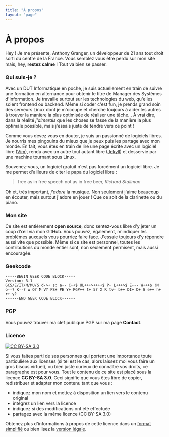 ```yaml
---
title: "À propos"
layout: "page"
---
```


# À propos

Hey ! Je me présente, Anthony Granger, un développeur de 21 ans tout droit sorti du centre de la France. Vous semblez vous être perdu sur mon site mais, hey, **restez calme** ! Tout va bien se passer.

### Qui suis-je ?

Avec un DUT Informatique en poche, je suis actuellement en train de suivre une formation en alternance pour obtenir le titre de Manager des Systèmes d'Information. Je travaille surtout sur les technologies du web, qu'elles soient frontend ou backend. Même si coder c'est fun, je prends grand soin des serveurs Linux dont je m'occupe et cherche toujours à aider les autres à trouver la manière la plus optimisée de réaliser une tâche... À vrai dire, dans la réalité *j'aimerais* que les choses se fasse de la manière la plus optimale possible, mais j'essais juste de tendre vers ce point !

Comme vous devez vous en douter, je suis un passionné de logiciels libres. Je nourris mes pingouins du mieux que je peux puis les partage avec mon monde. En fait, vous êtes en train de lire une page écrite avec un logiciel libre ([Vim](http://www.vim.org/)), rendu avec un autre tout autant libre ([Jekyll](https://jekyllrb.com/)) et desservie par une machine tournant sous Linux.

Souvenez-vous, un logiciel gratuit n'est pas forcément un logiciel libre. Je me permet d'ailleurs de citer le papa du logiciel libre :

> free as in free speech not as in free beer, *Richard Stallman*

Oh et, très important, *j'adore* la musique. Non seulement j'aime beaucoup en écouter, mais surtout j'adore en jouer ! Que ce soit de la clarinette ou du piano.

### Mon site

Ce site est entièrement **open source**, donc sentez-vous libre d'y jeter un coup d'œil via mon GitHub. Vous pouvez, également, m'indiquer les problèmes auxquels vous pourriez faire face. J'essaie toujours d'y répondre aussi vite que possible. Même si ce site est personnel, toutes les contributions du monde entier sont, non seulement permisent, mais aussi encouragée.

### Geekcode

```
-----BEGIN GEEK CODE BLOCK-----
Version: 3.1
GCS/E/IT/M/MU/S d->+ s: a-- C++$ UL+++>++++$ P+ L+++>$ E--- W+++$ !N o--? K--? w O? M V? PS+ PE Y+ PGP++ t+ 5? X R tv- b++ DI+ D+ G e++ h+ r+ y?
------END GEEK CODE BLOCK------ 
```

### PGP

Vous pouvez trouver ma clef publique PGP sur ma page **Contact**. 

### Licence

[![CC BY-SA 3.0](https://i.creativecommons.org/l/by-sa/4.0/88x31.png "Creative Commons Attribution-ShareAlike 4.0 International License")](http://creativecommons.org/licenses/by-sa/4.0/)

Si vous faites parti de ses personnes qui portent une importance toute particulière aux licenses (si tel est le cas, alors laissez moi vous faire un gros bisous virtuel), ou bien juste curieux de connaître vos droits, ce paragraphe est pour vous. Tout le contenu de ce site est placé sous la licence **CC BY-SA 3.0**. Ceci signifie que vous êtes libre de copier, redistribuer et adapter mon contenu tant que vous : 

* indiquez mon nom et mettez à disposition un lien vers le contenu original
* intégrez un lien vers la licence
* indiquez si des modifications ont été effectuée
* partagez avec la même licence (CC BY-SA 3.0)

Obtenez plus d'informations à propos de cette licence dans un [format simplifié](http://creativecommons.org/licenses/by-sa/4.0/) ou bien lisez la [version légale](http://creativecommons.org/licenses/by-sa/4.0/legalcode).